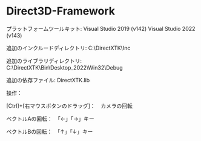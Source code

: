 # Direct3D-Framework

プラットフォームツールキット:
Visual Studio 2019 (v142)
Visual Studio 2022 (v143)

追加のインクルードディレクトリ:
C:\DirectXTK\Inc

追加のライブラリディレクトリ:
C:\DirectXTK\Bin\Desktop_2022\Win32\Debug

追加の依存ファイル:
DirectXTK.lib

操作：

[Ctrl]+[右マウスボタンのドラッグ]：　カメラの回転

ベクトルAの回転：　「←」「→」キー

ベクトルBの回転：　「↑」「↓」キー
